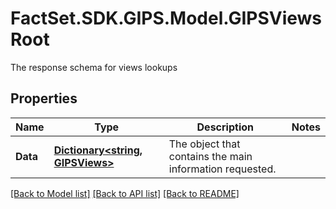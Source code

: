 # FactSet.SDK.GIPS.Model.GIPSViewsRoot
The response schema for views lookups

## Properties

Name | Type | Description | Notes
------------ | ------------- | ------------- | -------------
**Data** | [**Dictionary&lt;string, GIPSViews&gt;**](GIPSViews.md) | The object that contains the main information requested. | 

[[Back to Model list]](../README.md#documentation-for-models) [[Back to API list]](../README.md#documentation-for-api-endpoints) [[Back to README]](../README.md)

